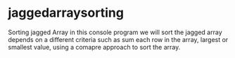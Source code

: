 # jaggedarraysorting
Sorting jagged Array
in this console program we will sort the jagged array depends on a different criteria such as sum each row in the array,
largest or smallest value, using a comapre approach to sort the array.
